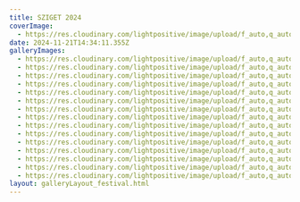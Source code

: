 ```yaml
---
title: SZIGET 2024
coverImage:
  - https://res.cloudinary.com/lightpositive/image/upload/f_auto,q_auto/v1732199803/uploads/SZIGET%202024/IMG_7983.jpg
date: 2024-11-21T14:34:11.355Z
galleryImages:
  - https://res.cloudinary.com/lightpositive/image/upload/f_auto,q_auto/v1732199798/uploads/SZIGET%202024/IMG_7771.jpg
  - https://res.cloudinary.com/lightpositive/image/upload/f_auto,q_auto/v1732199796/uploads/SZIGET%202024/IMG_7753.jpg
  - https://res.cloudinary.com/lightpositive/image/upload/f_auto,q_auto/v1732199703/uploads/SZIGET%202024/IMG_7448.jpg
  - https://res.cloudinary.com/lightpositive/image/upload/f_auto,q_auto/v1732199702/uploads/SZIGET%202024/IMG_7405.jpg
  - https://res.cloudinary.com/lightpositive/image/upload/f_auto,q_auto/v1732199781/uploads/SZIGET%202024/IMG_7636.jpg
  - https://res.cloudinary.com/lightpositive/image/upload/f_auto,q_auto/v1732199787/uploads/SZIGET%202024/IMG_7587.jpg
  - https://res.cloudinary.com/lightpositive/image/upload/f_auto,q_auto/v1732199792/uploads/SZIGET%202024/IMG_7640.jpg
  - https://res.cloudinary.com/lightpositive/image/upload/f_auto,q_auto/v1732199785/uploads/SZIGET%202024/IMG_7461.jpg
  - https://res.cloudinary.com/lightpositive/image/upload/f_auto,q_auto/v1732199789/uploads/SZIGET%202024/IMG_7538.jpg
  - https://res.cloudinary.com/lightpositive/image/upload/f_auto,q_auto/v1732199793/uploads/SZIGET%202024/IMG_7558.jpg
  - https://res.cloudinary.com/lightpositive/image/upload/f_auto,q_auto/v1732199797/uploads/SZIGET%202024/IMG_7895.jpg
  - https://res.cloudinary.com/lightpositive/image/upload/f_auto,q_auto/v1732199805/uploads/SZIGET%202024/IMG_8051.jpg
  - https://res.cloudinary.com/lightpositive/image/upload/f_auto,q_auto/v1732199803/uploads/SZIGET%202024/IMG_7983.jpg
  - https://res.cloudinary.com/lightpositive/image/upload/f_auto,q_auto/v1732199803/uploads/SZIGET%202024/IMG_7821.jpg
  - https://res.cloudinary.com/lightpositive/image/upload/f_auto,q_auto/v1732199800/uploads/SZIGET%202024/IMG_7970.jpg
layout: galleryLayout_festival.html
---
```

